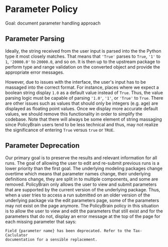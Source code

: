 Parameter Policy
====================

Goal: document parameter handling approach

Parameter Parsing
-------------------

Ideally, the string received from the user input is parsed into the the
Python type it most closely matches. That means that `'True'` parses
to `True`, `'1'` to `1`, `'20000.0'` to `20000.0`, and so on. It is then
up to the upstream package to perform type and range validation on the
converted object and provide the appropriate error messages.

However, due to issues with the interface, the user's input has to be massaged
into the correct format. For instance, places where we expect a boolean
string display `1.0` as a default value instead of `True`. Thus, the value
parsing logic must be capable of parsing `'1.0'`, `'1'`, or `'True'` to `True`.
There are other issues such as values that should only be integers (e.g. age)
are displayed as floating point values. Once we display more accurate
default values, we should remove this functionality in order to simplify the
codebase. Note that there will always be some element of string massaging
since PolicyBrain users tend to be less technical and thus, may not realize
the significance of entering `True` versus `true` or `TRUE`.


Parameter Deprecation
---------------------

Our primary goal is to preserve the results and relevant information for all
runs. The goal of allowing the user to edit and re-submit previous runs is a
lower priority than the first goal. The underlying modeling packages change
overtime which means that parameter names change, their underlying definitions
change, they are split in to multiple components, and some are removed.
PolicyBrain only allows the user to view and submit parameters that are
supported by the current version of the underlying package. Thus, when a user
tries to access a run submitted on an older version of the underlying package
via the edit parameters page, some of the parameters may not exist on the page
anymore. The PolicyBrain policy in this situation is to allow the user to view
and edit the parameters that still exist and for the parameters that do not,
display an error message at the top of the page for each missing parameter that
says:

    Field {parameter name} has been deprecated. Refer to the Tax-Caclulator
    documentation for a sensible replacement.
